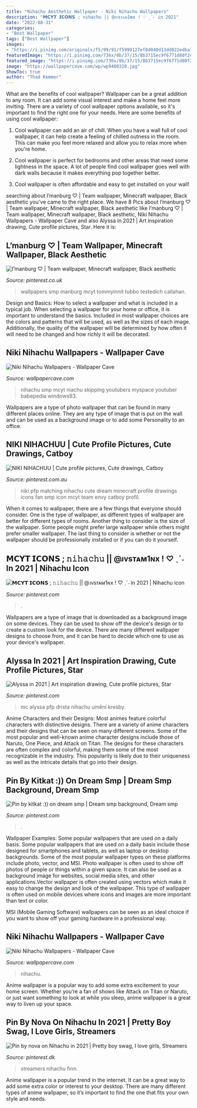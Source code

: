 ```yaml
---
title: "Nihachu Aesthetic Wallpaper - Niki Nihachu Wallpapers"
description: "𝗠𝗖𝗬𝗧 𝗜𝗖𝗢𝗡𝗦 ; 𝚗𝚒𝚑𝚊𝚌𝚑𝚞 || @ᴊᴠsᴛᴀᴍ1ɴx ! ♡︎ ˎˊ˗ in 2021"
date: "2022-08-31"
categories:
- "Best Wallpaper"
tags: ["Best Wallpaper"]
images:
- "https://i.pinimg.com/originals/f5/99/91/f5999127ef8d040d13dd022edba7e24b.jpg"
featuredImage: "https://i.pinimg.com/736x/8b/37/15/8b3715ec9f6771d80f2ccf22d4597f36.jpg"
featured_image: "https://i.pinimg.com/736x/8b/37/15/8b3715ec9f6771d80f2ccf22d4597f36.jpg"
image: "https://wallpapercave.com/wp/wp9400320.jpg"
ShowToc: true
author: "Thad Kemmer"
---
```



What are the benefits of cool wallpaper?
Wallpaper can be a great addition to any room. It can add some visual interest and make a home feel more inviting. There are a variety of cool wallpaper options available, so it's important to find the right one for your needs. Here are some benefits of using cool wallpaper: 
1. Cool wallpaper can add an air of chill. When you have a wall full of cool wallpaper, it can help create a feeling of chilled outness in the room. This can make you feel more relaxed and allow you to relax more when you're home. 

2. Cool wallpaper is perfect for bedrooms and other areas that need some lightness in the space. A lot of people find cool wallpaper goes well with dark walls because it makes everything pop together better. 

3. Cool wallpaper is often affordable and easy to get installed on your wall!

	

		
searching about l’manburg ♡ | Team wallpaper, Minecraft wallpaper, Black aesthetic you've came to the right place. We have 8 Pics about l’manburg ♡ | Team wallpaper, Minecraft wallpaper, Black aesthetic like l’manburg ♡ | Team wallpaper, Minecraft wallpaper, Black aesthetic, Niki Nihachu Wallpapers - Wallpaper Cave and also Alyssa in 2021 | Art inspiration drawing, Cute profile pictures, Star. Here it is:
		
    
## L’manburg ♡ | Team Wallpaper, Minecraft Wallpaper, Black Aesthetic

<img loading=lazy src="https://i.pinimg.com/originals/69/58/a6/6958a66ec7dc4978b3deb8957e96dc06.jpg" onerror="this.onerror=null;this.src='https://tse4.mm.bing.net/th?id=OIP.quYjhxkw2RwlWmMNLTH9qAHaEK&amp;pid=15.1';" alt="l’manburg ♡ | Team wallpaper, Minecraft wallpaper, Black aesthetic">

_Source: pinterest.co.uk_

>wallpapers smp manburg mcyt tommyinnit tubbo testedich callahan. 

	

Design and Basics: How to select a wallpaper and what is included in a typical job.
When selecting a wallpaper for your home or office, it is important to understand the basics. Included in most wallpaper choices are the colors and patterns that will be used, as well as the sizes of each image. Additionally, the quality of the wallpaper will be determined by how often it will need to be changed and how richly it will be decorated.

    
## Niki Nihachu Wallpapers - Wallpaper Cave

<img loading=lazy src="https://wallpapercave.com/wp/wp9400320.jpg" onerror="this.onerror=null;this.src='https://tse4.mm.bing.net/th?id=OIP.MUUcHG4C-WWh2PX9h9ZerQHaHS&amp;pid=15.1';" alt="Niki Nihachu Wallpapers - Wallpaper Cave">

_Source: wallpapercave.com_

>nihachu smp mcyt niachu skipping youtubers myspace youtuber babepedia windows93. 

	



Wallpapers are a type of photo wallpaper that can be found in many different places online. They are any type of image that is put on the wall and can be used as a background image or to add some Personality to an office.

    
## NIKI NIHACHUU | Cute Profile Pictures, Cute Drawings, Catboy

<img loading=lazy src="https://i.pinimg.com/736x/6d/94/42/6d9442427a8fb75ed88f4376e1c85c77.jpg" onerror="this.onerror=null;this.src='https://tse1.mm.bing.net/th?id=OIP.OmMyGdiE9Z1-11_LJTnjrAHaHc&amp;pid=15.1';" alt="NIKI NIHACHUU | Cute profile pictures, Cute drawings, Catboy">

_Source: pinterest.com.au_

>niki pfp matching nihachu cute dream minecraft profile drawings icons fan smp icon mcyt team envy catboy profil. 

	

When it comes to wallpaper, there are a few things that everyone should consider. One is the type of wallpaper, as different types of wallpaper are better for different types of rooms. Another thing to consider is the size of the wallpaper. Some people might prefer large wallpaper while others might prefer smaller wallpaper. The last thing to consider is whether or not the wallpaper should be professionally installed or if you can do it yourself.

    
## 𝗠𝗖𝗬𝗧 𝗜𝗖𝗢𝗡𝗦 ; 𝚗𝚒𝚑𝚊𝚌𝚑𝚞 || @ᴊᴠsᴛᴀᴍ1ɴx ! ♡︎ ˎˊ˗ In 2021 | Nihachu Icon

<img loading=lazy src="https://i.pinimg.com/736x/96/e0/41/96e0417f3909c79a8735477055c790d9.jpg" onerror="this.onerror=null;this.src='https://tse2.mm.bing.net/th?id=OIP.l4BrVhJDfulWaRDR6glRDQHaHa&amp;pid=15.1';" alt="𝗠𝗖𝗬𝗧 𝗜𝗖𝗢𝗡𝗦 ; 𝚗𝚒𝚑𝚊𝚌𝚑𝚞 || @ᴊᴠsᴛᴀᴍ1ɴx ! ♡︎ ˎˊ˗ in 2021 | Nihachu icon">

_Source: pinterest.com_

>. 

	

Wallpapers are a type of image that is downloaded as a background image on some devices. They can be used to show off the device's design or to create a custom look for the device. There are many different wallpaper designs to choose from, and it can be hard to decide which one to use as your device's wallpaper.

    
## Alyssa In 2021 | Art Inspiration Drawing, Cute Profile Pictures, Star

<img loading=lazy src="https://i.pinimg.com/originals/f5/99/91/f5999127ef8d040d13dd022edba7e24b.jpg" onerror="this.onerror=null;this.src='https://tse3.mm.bing.net/th?id=OIP.Fv9TTkqFPnu9ZfG8C-422AHaHa&amp;pid=15.1';" alt="Alyssa in 2021 | Art inspiration drawing, Cute profile pictures, Star">

_Source: pinterest.com_

>mc alyssa pfp drista nihachu umění kresby. 

	

Anime Characters and their Designs: Most animes feature colorful characters with distinctive designs.
There are a variety of anime characters and their designs that can be seen on many different screens. Some of the most popular and well-known anime character designs include those of Naruto, One Piece, and Attack on Titan. The designs for these characters are often complex and colorful, making them some of the most recognizable in the industry. This popularity is likely due to their uniqueness as well as the intricate details that go into their design.

    
## Pin By Kitkat :)) On Dream Smp | Dream Smp Background, Dream Smp

<img loading=lazy src="https://i.pinimg.com/736x/8b/37/15/8b3715ec9f6771d80f2ccf22d4597f36.jpg" onerror="this.onerror=null;this.src='https://tse4.mm.bing.net/th?id=OIP.XzriD216Bow-wVRCgpODAgHaMP&amp;pid=15.1';" alt="Pin by kitkat :)) on dream smp | Dream smp background, Dream smp">

_Source: pinterest.com_

>. 

	

Wallpaper Examples: Some popular wallpapers that are used on a daily basis.
Some popular wallpapers that are used on a daily basis include those designed for smartphones and tablets, as well as laptop or desktop backgrounds. Some of the most popular wallpaper types on these platforms include photo, vector, and MSI. 
Photo wallpaper is often used to show off photos of people or things within a given space. It can also be used as a background image for websites, social media sites, and other applications.Vector wallpaper is often created using vectors which make it easy to change the design and look of the wallpaper. This type of wallpaper is often used on mobile devices where icons and images are more important than text or color. 

MSI (Mobile Gaming Software) wallpapers can be seen as an ideal choice if you want to show off your gaming hardware in a professional way.

    
## Niki Nihachu Wallpapers - Wallpaper Cave

<img loading=lazy src="https://wallpapercave.com/wp/wp9400337.jpg" onerror="this.onerror=null;this.src='https://tse1.mm.bing.net/th?id=OIP.PlIKjuS4_1fju9RCzq8XwgHaFj&amp;pid=15.1';" alt="Niki Nihachu Wallpapers - Wallpaper Cave">

_Source: wallpapercave.com_

>nihachu. 

	

Anime wallpaper is a popular way to add some extra excitement to your home screen. Whether you’re a fan of shows like Attack on Titan or Naruto, or just want something to look at while you sleep, anime wallpaper is a great way to liven up your space.

    
## Pin By Nova On Nihachu In 2021 | Pretty Boy Swag, I Love Girls, Streamers

<img loading=lazy src="https://i.pinimg.com/736x/eb/23/4b/eb234bacbff52089694fbd0018bdcd54.jpg" onerror="this.onerror=null;this.src='https://tse4.mm.bing.net/th?id=OIP.CHZRW6XJRB5l4qTIY2sZnAHaHZ&amp;pid=15.1';" alt="Pin by nova on Nihachu in 2021 | Pretty boy swag, I love girls, Streamers">

_Source: pinterest.dk_

>streamers nihachu finn. 

	

Anime wallpaper is a popular trend in the internet. It can be a great way to add some extra color or interest to your desktop. There are many different types of anime wallpaper, so it’s important to find the one that fits your own style and needs.

